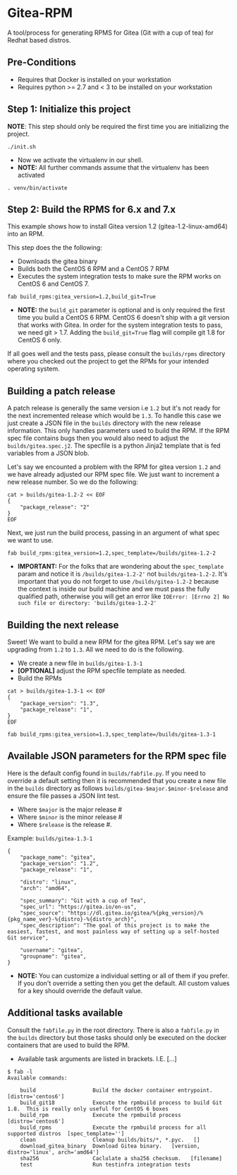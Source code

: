 # Gitea-RPM

A tool/process for generating RPMS for Gitea (Git with a cup of tea) for
Redhat based distros.


## Pre-Conditions

* Requires that Docker is installed on your workstation
* Requires python >= 2.7 and < 3 to be installed on your workstation


## Step 1: Initialize this project
**NOTE**: This step should only be required the first time you are
initializing the project.
```
./init.sh
```

* Now we activate the virtualenv in our shell.
* **NOTE:** All further commands assume that the virtualenv has been activated
```
. venv/bin/activate
```

## Step 2: Build the RPMS for 6.x and 7.x
This example shows how to install Gitea version 1.2
(gitea-1.2-linux-amd64) into an RPM.

This step does the the following:
* Downloads the gitea binary
* Builds both the CentOS 6 RPM and a CentOS 7 RPM
* Executes the system integration tests to make sure the RPM works on
  CentOS 6 and CentOS 7.

```
fab build_rpms:gitea_version=1.2,build_git=True
```

* **NOTE:** the `build_git` parameter is optional and is only required the
  first time you build a CentOS 6 RPM.  CentOS 6 doesn't ship with a git
  version that works with Gitea. In order for the system integration
  tests to pass, we need git > 1.7.  Adding the `build_git=True` flag will
  compile git 1.8 for CentOS 6 only.

If all goes well and the tests pass, please consult the `builds/rpms` directory where you checked out the project to get the RPMs for your intended operating system.


## Building a patch release
A patch release is generally the same version i.e `1.2` but it's not ready for the next incremented release which would be `1.3`. To handle this case we just create a JSON file in the `builds` directory with the new release information.  This only handles parameters used to build the RPM.  If the RPM spec file contains bugs then you would also need to adjust the `builds/gitea.spec.j2`.  The specfile is a python Jinja2 template that is fed variables from a JSON blob.

Let's say we encounted a problem with the RPM for gitea version `1.2` and we have already adjusted our RPM spec file.  We just want to increment a new release number.  So we do the following:


```
cat > builds/gitea-1.2-2 << EOF
{
    "package_release": "2"
}
EOF
```

Next, we just run the build process, passing in an argument of what spec we want to use.

```
fab build_rpms:gitea_version=1.2,spec_template=/builds/gitea-1.2-2
```

* **IMPORTANT:** For the folks that are wondering about the `spec_template` param and notice it is `/builds/gitea-1.2-2'` not `builds/gitea-1.2-2`.  It's important that you do not forget to use `/builds/gitea-1.2-2` because the context is inside our build machine and we must pass the fully qualified path, otherwise you will get an error like `IOError: [Errno 2] No such file or directory: 'builds/gitea-1.2-2'`



## Building the next release
Sweet!  We want to build a new RPM for the gitea RPM.  Let's say we are upgrading from `1.2` to `1.3`.  All we need to do is the following.

* We create a new file in `builds/gitea-1.3-1`
* **[OPTIONAL]** adjust the RPM specfile template as needed.
* Build the RPMs

```
cat > builds/gitea-1.3-1 << EOF
{
    "package_version": "1.3",
    "package_release": "1",
}
EOF

fab build_rpms:gitea_version=1.3,spec_template=/builds/gitea-1.3-1
```


## Available JSON parameters for the RPM spec file
Here is the default config found in `builds/fabfile.py`.  If you need to override a default setting then it is recommended that you create a new file in the `builds` directory as follows `builds/gitea-$major.$minor-$release` and ensure the file passes a JSON lint test.
* Where `$major` is the major release #
* Where `$minor` is the minor release #
* Where `$release` is the release #.

Example: `builds/gitea-1.3-1`

```
{
    "package_name": "gitea",
    "package_version": "1.2",
    "package_release": "1",

    "distro": "linux",
    "arch": "amd64",

    "spec_summary": "Git with a cup of Tea",
    "spec_url": "https://gitea.io/en-us",
    "spec_source": "https://dl.gitea.io/gitea/%{pkg_version}/%{pkg_name_ver}-%{distro}-%{distro_arch}",
    "spec_description": "The goal of this project is to make the easiest, fastest, and most painless way of setting up a self-hosted Git service",

    "username": "gitea",
    "groupname": "gitea",
}
```

* **NOTE:** You can customize a individual setting or all of them if you prefer.  If you don't override a setting then you get the default.  All custom values for a key should override the default value.

## Additional tasks available
Consult the `fabfile.py` in the root directory.  There is also a `fabfile.py` in the `builds` directory but those tasks should only be executed on the docker containers that are used to build the RPM.

* Available task arguments are listed in brackets.  I.E. [...]

```
$ fab -l
Available commands:

    build                  Build the docker container entrypoint.  [distro='centos6']
    build_git18            Execute the rpmbuild process to build Git 1.8.  This is really only useful for CentOS 6 boxes
    build_rpm              Execute the rpmbuild process  [distro='centos6']
    build_rpms             Execute the rpmbuild process for all supported distros  [spec_template='']
    clean                  Cleanup builds/bits/*, *.pyc.   []
    download_gitea_binary  Download Gitea binary.   [version, distro='linux', arch='amd64']
    sha256                 Caclulate a sha256 checksum.   [filename]
    test                   Run testinfra integration tests
```
